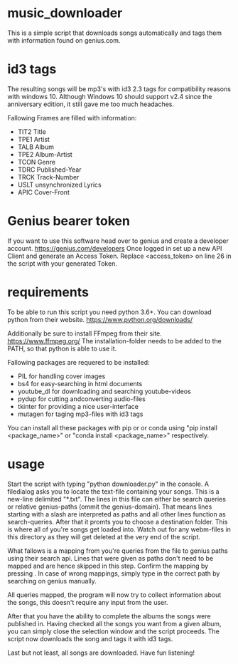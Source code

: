 # music_downloader
This is a simple script that downloads songs automatically and tags them with information found on genius.com.

# id3 tags
The resulting songs will be mp3's with id3 2.3 tags for compatibility reasons with windows 10.
Although Windows 10 should support v2.4 since the anniversary edition, it still gave me too much headaches.

Fallowing Frames are filled with information:
- TIT2 Title
- TPE1 Artist
- TALB Album
- TPE2 Album-Artist
- TCON Genre
- TDRC Published-Year
- TRCK Track-Number
- USLT unsynchronized Lyrics
- APIC Cover-Front

# Genius bearer token
If you want to use this software head over to genius and create a developer account. https://genius.com/developers
Once logged in set up a new API Client and generate an Access Token.
Replace <access_token> on line 26 in the script with your generated Token.

# requirements
To be able to run this script you need python 3.6+.
You can download python from their website. https://www.python.org/downloads/

Additionally be sure to install FFmpeg from their site. https://www.ffmpeg.org/
The installation-folder needs to be added to the PATH, so that python is able to use it.

Fallowing packages are requered to be installed:
- PIL
for handling cover images
- bs4
for easy-searching in html documents
- youtube_dl
for downloading and searching youtube-videos
- pydup
for cutting andconverting audio-files
- tkinter
for providing a nice user-interface
- mutagen
for taging mp3-files with id3 tags

You can install all these packages with pip or or conda using "pip install <package_name>" or "conda install <package_name>" respectively.

# usage
Start the script with typing "python downloader.py" in the console.
A filedialog asks you to locate the text-file containing your songs. This is a new-line delimited "*.txt".
The lines in this file can either be search queries or relative genius-paths (ommit the genius-domain).
That means lines starting with a slash are interpreted as paths and all other lines function as search-queries.
After that it promts you to choose a destination folder. This is where all of you're songs get loaded into.
Watch out for any webm-files in this directory as they will get deleted at the very end of the script.

What fallows is a mapping from you're queries from the file to genius paths using their search api.
Lines that were given as paths don't need to be mapped and are hence skipped in this step.
Confirm the mapping by pressing <Return>. In case of wrong mappings, simply type in the correct path by searching on genius manually.

All queries mapped, the program will now try to collect information about the songs, this doesn't require any input from the user.

After that you have the ability to complete the albums the songs were published in.
Having checked all the songs you want from a given album, you can simply close the selection window and the script proceeds.
The script now downloads the song and tags it with id3 tags.

Last but not least, all songs are downloaded. Have fun listening!